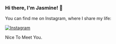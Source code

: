 

<!--
**JasmineChen0103/JasmineChen0103** is a ✨ _special_ ✨ repository because its `README.md` (this file) appears on your GitHub profile.

Here are some ideas to get you started:

- 🔭 I’m currently working on ...
- 🌱 I’m currently learning ...
- 👯 I’m looking to collaborate on ...
- 🤔 I’m looking for help with ...
- 💬 Ask me about ...
- 📫 How to reach me: ...
- 😄 Pronouns: ...
- ⚡ Fun fact: ...
-->


### Hi there, I'm Jasmine! 👋

You can find me on Instagram, where I share my life:

[![Instagram](https://img.shields.io/badge/Instagram-jasmine__cym-%23E4405F?style=flat-square&logo=Instagram&logoColor=white)](https://www.instagram.com/jasmine_cym)

Nice To Meet You.
